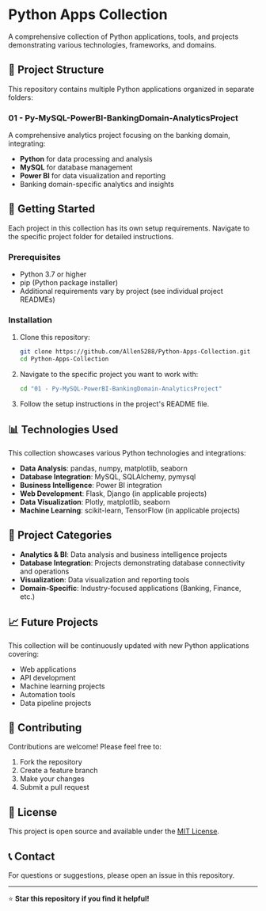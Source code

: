 # Python Apps Collection

A comprehensive collection of Python applications, tools, and projects demonstrating various technologies, frameworks, and domains.

## 📁 Project Structure

This repository contains multiple Python applications organized in separate folders:

### 01 - Py-MySQL-PowerBI-BankingDomain-AnalyticsProject

A comprehensive analytics project focusing on the banking domain, integrating:

- **Python** for data processing and analysis
- **MySQL** for database management
- **Power BI** for data visualization and reporting
- Banking domain-specific analytics and insights

## 🚀 Getting Started

Each project in this collection has its own setup requirements. Navigate to the specific project folder for detailed instructions.

### Prerequisites

- Python 3.7 or higher
- pip (Python package installer)
- Additional requirements vary by project (see individual project READMEs)

### Installation

1. Clone this repository:

   ```bash
   git clone https://github.com/Allen5288/Python-Apps-Collection.git
   cd Python-Apps-Collection
   ```

2. Navigate to the specific project you want to work with:

   ```bash
   cd "01 - Py-MySQL-PowerBI-BankingDomain-AnalyticsProject"
   ```

3. Follow the setup instructions in the project's README file.

## 📊 Technologies Used

This collection showcases various Python technologies and integrations:

- **Data Analysis**: pandas, numpy, matplotlib, seaborn
- **Database Integration**: MySQL, SQLAlchemy, pymysql
- **Business Intelligence**: Power BI integration
- **Web Development**: Flask, Django (in applicable projects)
- **Data Visualization**: Plotly, matplotlib, seaborn
- **Machine Learning**: scikit-learn, TensorFlow (in applicable projects)

## 🔧 Project Categories

- **Analytics & BI**: Data analysis and business intelligence projects
- **Database Integration**: Projects demonstrating database connectivity and operations
- **Visualization**: Data visualization and reporting tools
- **Domain-Specific**: Industry-focused applications (Banking, Finance, etc.)

## 📈 Future Projects

This collection will be continuously updated with new Python applications covering:

- Web applications
- API development
- Machine learning projects
- Automation tools
- Data pipeline projects

## 🤝 Contributing

Contributions are welcome! Please feel free to:

1. Fork the repository
2. Create a feature branch
3. Make your changes
4. Submit a pull request

## 📝 License

This project is open source and available under the [MIT License](LICENSE).

## 📞 Contact

For questions or suggestions, please open an issue in this repository.

---

⭐ **Star this repository if you find it helpful!**
